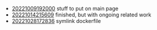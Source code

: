 - [20221009192000](/zet/20221009192000/README.md) stuff to put on main page
- [20221014215609](/zet/20221014215609/README.md) finished, but with ongoing related work
- [20221028172836](/zet/20221028172836/README.md) symlink dockerfile
